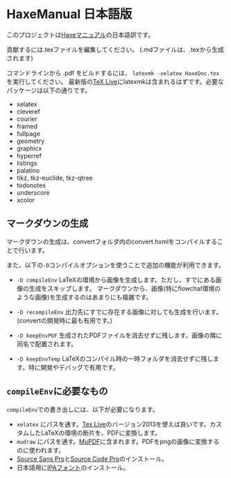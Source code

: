 HaxeManual 日本語版
==========

このプロジェクトは[Haxeマニュアル]( https://github.com/HaxeFoundation/HaxeManual/ )の日本語訳です。

貢献するには.texファイルを編集してください。 (.mdファイルは、.texから生成されます)

コマンドラインから .pdf をビルドするには、 `latexmk -xelatex HaxeDoc.tex` を実行してください。
最新版の[TeX Live]にlatexmkは含まれるはずです。必要なパッケージは以下の通りです。

 - xelatex
 - cleveref
 - courier
 - framed
 - fullpage
 - geometry
 - graphicx
 - hyperref
 - listings
 - palatino
 - tikz, tkz-euclide, tkz-qtree
 - todonotes
 - underscore
 - xcolor

 
マークダウンの生成
-------------------

マークダウンの生成は、convertフォルダ内のconvert.hxmlをコンパイルすることで行います。

また、以下の`-D`コンパイルオプションを使うことで追加の機能が利用できます。

- `-D compileEnv`
LaTeXの環境から画像を生成します。ただし、すでにある画像の生成をスキップします。
マークダウンから、画像(特にflowchat環境のような画像)を生成するのはあまりにも複雑です。

- `-D recompileEnv`
出力先にすでに存在する画像に対しても生成を行います。(convertの開発時に最も有用です。)

- `-D keepEnvPDF`
生成されたPDFファイルを消去せずに残します。画像の隣に同名で配置されます。

- `-D keepEnvTemp`
LaTeXのコンパイル時の一時フォルダを消去せずに残します。特に開発やデバッグで有用です。

`compileEnv`に必要なもの
-----------------------------

`compileEnv`での書き出しには、以下が必要になります。

- `xelatex` にパスを通す。[Tex Live]のバージョン2013を使えば良いです。カスタムしたLaTeXの環境の断片を、PDFに変換します。
- `mudraw` にパスを通す。[MuPDF]に含まれます。PDFをpngの画像に変換するのに使われます。
- [Source Sans Pro]と[Source Code Pro]のインストール。
- 日本語用に[IPAフォント]のインストール。

[TeX Live]:http://www.tug.org/texlive/
[MuPDF]:http://www.mupdf.com/
[Source Sans Pro]:http://sourceforge.net/projects/sourcesans.adobe/
[Source Code Pro]:http://sourceforge.net/projects/sourcecodepro.adobe/
[IPAフォント]:http://ipafont.ipa.go.jp/ipafont/download.html